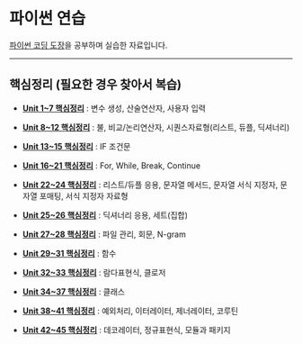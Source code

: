 # 파이썬 연습

[파이썬 코딩 도장](https://dojang.io/course/view.php?id=7)을 공부하며 실습한 자료입니다.   


---


## 핵심정리 (필요한 경우 찾아서 복습)

* [**Unit 1~7 핵심정리**](https://dojang.io/mod/page/view.php?id=2189) : 변수 생성, 산술연산자, 사용자 입력   

* [**Unit 8~12 핵심정리**](https://dojang.io/mod/page/view.php?id=2218) : 불, 비교/논리연산자, 시퀀스자료형(리스트, 듀플, 딕셔너리)   

* [**Unit 13~15 핵심정리**](https://dojang.io/mod/page/view.php?id=2239) : IF 조건문   

* [**Unit 16~21 핵심정리**](https://dojang.io/mod/page/view.php?id=2279) : For, While, Break, Continue   

* [**Unit 22~24 핵심정리**](https://dojang.io/mod/page/view.php?id=2305) : 리스트/듀플 응용, 문자열 메서드, 문자열 서식 지정자, 문자열 포매팅, 서식 지정자 자료형   

* [**Unit 25~26 핵심정리**](https://dojang.io/mod/page/view.php?id=2323) : 딕셔너리 응용, 세트(집합)   

* [**Unit 27~28 핵심정리**](https://dojang.io/mod/page/view.php?id=2335) : 파일 관리, 회문, N-gram   

* [**Unit 29~31 핵심정리**](https://dojang.io/mod/page/view.php?id=2357) : 함수   

* [**Unit 32~33 핵심정리**](https://dojang.io/mod/page/view.php?id=2370) : 람다표현식, 클로저   

* [**Unit 34~37 핵심정리**](https://dojang.io/mod/page/view.php?id=2396) : 클래스   

* [**Unit 38~41 핵심정리**](https://dojang.io/mod/page/view.php?id=2425) : 예외처리, 이터레이터, 제너레이터, 코루틴   

* [**Unit 42~45 핵심정리**](https://dojang.io/mod/page/view.php?id=2454) : 데코레이터, 정규표현식, 모듈과 패키지   
